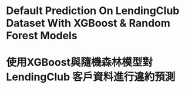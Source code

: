 # Default Prediction On LendingClub Dataset With XGBoost & Random Forest Models <br><br> 使用XGBoost與隨機森林模型對 LendingClub 客戶資料進行違約預測




